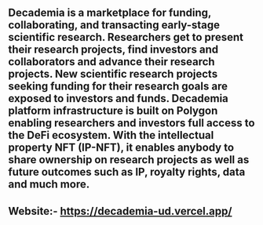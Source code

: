 ## Decademia is a marketplace for funding, collaborating, and transacting early-stage scientific research. Researchers get to present their research projects, find investors and collaborators and advance their research projects. New scientific research projects seeking funding for their research goals are exposed to investors and funds. Decademia platform infrastructure is built on Polygon enabling researchers and investors full access to the DeFi ecosystem. With the intellectual property NFT (IP-NFT), it enables anybody to share ownership on research projects as well as future outcomes such as IP, royalty rights, data and much more.
## Website:- https://decademia-ud.vercel.app/
